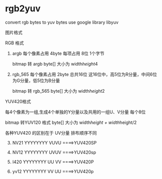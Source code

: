 # rgb2yuv
convert rgb bytes  to yuv bytes use google library libyuv

图片格式

RGB 格式

1. argb 每个像素占用 4byte 每项占用 8位 1个字节

   bitmap 转 argb byte[] 大小为 width*height*4

2. rgb_565 每个像素占用 2byte 总共16位 这16位中，高5位为R分量，中间6位为G分量，低5位为B分量

   bitmap 转 rgb_565 byte[] 大小为 width*height*2

YUV420格式

每4个像素为一组,生成4个单独的Y分量以及共用的一组U、V分量 每个8位

bitmap 转YUV120 格式 byte[] 大小为 width*height + width*height/2

各种YUV420 的区别在于 UV分量 排布顺序不同

3. NV21  YYYYYYYY VUVU  ====>YUV420SP

4. NV12  YYYYYYYY UVUV  ====>YUV420sp

5. I420  YYYYYYYY UU VV ====>YUV420P

6. yv12  YYYYYYYY VV UU ====>YUV420p


